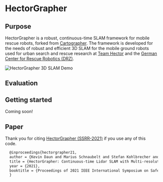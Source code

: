 # HectorGrapher


## Purpose

HectorGrapher is a robust, continuous-time SLAM framework for mobile rescue robots, forked from [Cartographer](https://github.com/googlecartographer/cartographer).
The framework is developed for the needs of robust and efficient 3D SLAM for the mobile ground robots used for urban search and rescue research at 
[Team Hector](https://www.teamhector.de/) and the 
[German Center for Rescue Robotics (DRZ)](https://rettungsrobotik.de/en/).


![HectorGrapher 3D SLAM Demo](docs/assets/elevated_ramps_5x.gif)

## Evaluation


## Getting started

Coming soon!

## Paper 

Thank you for citing [HectorGrapher (SSRR-2021)](https://www.sim.informatik.tu-darmstadt.de/publ/download/2021_daun_ssrr_hectorgrapher.pdf) if you use any of this code. 


```latex
  @inproceedings{hectorgrapher21,
  author = {Kevin Daun and Marius Schnaubelt and Stefan Kohlbrecher and Oskar von Stryk},
  title = {HectorGrapher: Continuous-time Lidar SLAM with Multi-resolution Signed Distance Function Registration for Challenging Terrain},
  year = {2021},
  booktitle = {Proceedings of 2021 IEEE International Symposium on Safety, Security, and Rescue Robotics (SSRR) (accepted)},
  }
```
